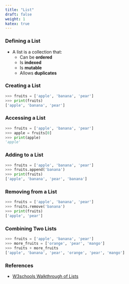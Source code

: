 ```yaml
---
title: "List"
draft: false
weight: 1
katex: true
---
```


### Defining a List
- A list is a collection that:
	- Can be **ordered**
	- Is **indexed**
	- Is **mutable**
	- Allows **duplicates**

### Creating a List

```python
>>> fruits = ['apple', 'banana', 'pear']
>>> print(fruits)
['apple', 'banana', 'pear']
```

### Accessing a List

```python
>>> fruits = ['apple', 'banana', 'pear']
>>> apple = fruits[0]
>>> print(apple)
'apple'
```

### Adding to a List

```python
>>> fruits = ['apple', 'banana', 'pear']
>>> fruits.append('banana')
>>> print(fruits)
['apple', 'banana', 'pear', 'banana']
```

### Removing from a List

```python
>>> fruits = ['apple', 'banana', 'pear']
>>> fruits.remove('banana')
>>> print(fruits)
['apple', 'pear']
```

### Combining Two Lists

```python
>>> fruits = ['apple', 'banana', 'pear']
>>> more_fruits = ['orange', 'pear', 'mango']
>>> fruits + more_fruits
['apple', 'banana', 'pear', 'orange', 'pear', 'mango']
```

### References
- [W3schools Walkthrough of Lists](https://www.w3schools.com/python/python_lists.asp)
